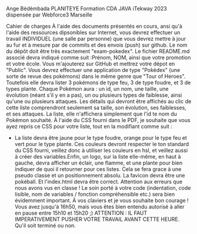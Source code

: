 Ange Bèdèmbada PLANITEYE
Formation CDA JAVA iTekway 2023 dispensée par Webforce3 Marseille

Cahier de charges
À l'aide des documents présentés en cours, ansi qu'à l'aide des ressources dipsonibles sur Internet, vous devrez effectuer un travail INDIVIDUEL (une salle par personne) que vous devrez mettre à jour au fur et à mesure par de commits et des envois (push) sur github.
Le nom du dépôt doit être très exactement "exam-pokedex".
Le fichier README.md associé devra indiqué comme suit :Prénom, NOM, ainsi que votre promotion et votre école.
Vous m'ajouterez sur GitHub et mettrez votre dépot en "Public".
Vous devrez effectuer une application de type "Pokédex" (une sorte de revue des pokémons) dans le même genre que "Tour of Heroes". 
Toutefois elle devra lister 3 pokémons de type feu, 3 de type foudre, et 3 de types plante.
Chaque Pokémon aura : un id, un nom, une taille, une évolution (néant s'il y en a pas), un ou plusieurs types de faiblesse, ainsi qu'une ou plusieurs attaques.
Les détails qui devront être affichés au clic de cette liste comprendront seulement sa taille, son évolution, ses faiblesses, et ses attaques.
La liste, elle n'affichera simplement que l'id te nom du Pokémon souhaité. 
À l'aide du CSS fourni dans le PDF, je souhaite que vous ayez repris ce CSS pour votre liste, tout en la modifiant comme suit :
- La liste devra être jaune pour le type foudre, orange pour le type feu et vert pour le type plante. 
Ces couleurs devront respecter le ton standard du CSS fourni, veillez donc à utiliser les couleurs en hsl, et veillez aussi à créer des variables.Enfin, un logo, sur la liste elle-même, en haut à gauche, devra afficher un éclair, une flamme, et une plante pour bien indiquer de quoi il retourner pour ces listes. Cela se fera grace à une pseudo classe et un positionnement absolu.
La favicon devra être une pokéball. 
Et l'index.html devra être correct. 
Attention aux erreurs que nous avons vus en classe !
Le soin porté à votre code (indentation, code lisible, nom de variables / fonction compréhensible etc.) sera bien évidemment important.
À vos claviers et je vous souhaite bon courage ! 
Vous avez jusqu'à 16h50, mais vous êtes bien entendu autorisé à aller en pause entre 15h10 et 15h20 ;)
ATTENTION : IL FAUT IMPERATIVEMENT PUSHER VOTRE TRAVAIL AVANT CETTE HEURE. Qu'il soit terminé ou non.